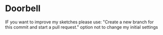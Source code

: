# Doorbell
IF you want to improve my sketches please use:
"Create a new branch for this commit and start a pull request."
option not to change my initial settings
 
